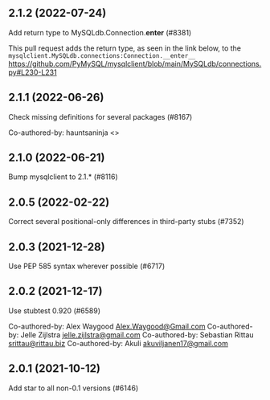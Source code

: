 ## 2.1.2 (2022-07-24)

Add return type to MySQLdb.Connection.__enter__ (#8381)

This pull request adds the return type, as seen in the link below, to the `mysqlclient.MySQLdb.connections:Connection.__enter__`
https://github.com/PyMySQL/mysqlclient/blob/main/MySQLdb/connections.py#L230-L231

## 2.1.1 (2022-06-26)

Check missing definitions for several packages (#8167)

Co-authored-by: hauntsaninja <>

## 2.1.0 (2022-06-21)

Bump mysqlclient to 2.1.* (#8116)

## 2.0.5 (2022-02-22)

Correct several positional-only differences in third-party stubs (#7352)

## 2.0.3 (2021-12-28)

Use PEP 585 syntax wherever possible (#6717)

## 2.0.2 (2021-12-17)

Use stubtest 0.920 (#6589)

Co-authored-by: Alex Waygood <Alex.Waygood@Gmail.com>
Co-authored-by: Jelle Zijlstra <jelle.zijlstra@gmail.com>
Co-authored-by: Sebastian Rittau <srittau@rittau.biz>
Co-authored-by: Akuli <akuviljanen17@gmail.com>

## 2.0.1 (2021-10-12)

Add star to all non-0.1 versions (#6146)

